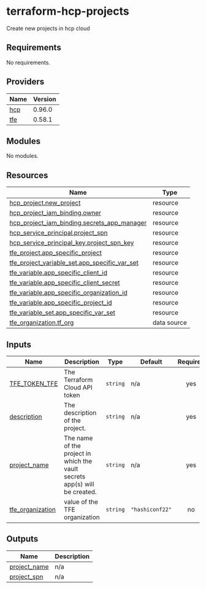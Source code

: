 # terraform-hcp-projects
Create new projects in hcp cloud

<!-- BEGIN_TF_DOCS -->
## Requirements

No requirements.

## Providers

| Name | Version |
|------|---------|
| <a name="provider_hcp"></a> [hcp](#provider\_hcp) | 0.96.0 |
| <a name="provider_tfe"></a> [tfe](#provider\_tfe) | 0.58.1 |

## Modules

No modules.

## Resources

| Name | Type |
|------|------|
| [hcp_project.new_project](https://registry.terraform.io/providers/hashicorp/hcp/latest/docs/resources/project) | resource |
| [hcp_project_iam_binding.owner](https://registry.terraform.io/providers/hashicorp/hcp/latest/docs/resources/project_iam_binding) | resource |
| [hcp_project_iam_binding.secrets_app_manager](https://registry.terraform.io/providers/hashicorp/hcp/latest/docs/resources/project_iam_binding) | resource |
| [hcp_service_principal.project_spn](https://registry.terraform.io/providers/hashicorp/hcp/latest/docs/resources/service_principal) | resource |
| [hcp_service_principal_key.project_spn_key](https://registry.terraform.io/providers/hashicorp/hcp/latest/docs/resources/service_principal_key) | resource |
| [tfe_project.app_specific_project](https://registry.terraform.io/providers/hashicorp/tfe/latest/docs/resources/project) | resource |
| [tfe_project_variable_set.app_specific_var_set](https://registry.terraform.io/providers/hashicorp/tfe/latest/docs/resources/project_variable_set) | resource |
| [tfe_variable.app_specific_client_id](https://registry.terraform.io/providers/hashicorp/tfe/latest/docs/resources/variable) | resource |
| [tfe_variable.app_specific_client_secret](https://registry.terraform.io/providers/hashicorp/tfe/latest/docs/resources/variable) | resource |
| [tfe_variable.app_specific_organization_id](https://registry.terraform.io/providers/hashicorp/tfe/latest/docs/resources/variable) | resource |
| [tfe_variable.app_specific_project_id](https://registry.terraform.io/providers/hashicorp/tfe/latest/docs/resources/variable) | resource |
| [tfe_variable_set.app_specific_var_set](https://registry.terraform.io/providers/hashicorp/tfe/latest/docs/resources/variable_set) | resource |
| [tfe_organization.tf_org](https://registry.terraform.io/providers/hashicorp/tfe/latest/docs/data-sources/organization) | data source |

## Inputs

| Name | Description | Type | Default | Required |
|------|-------------|------|---------|:--------:|
| <a name="input_TFE_TOKEN_TFE"></a> [TFE\_TOKEN\_TFE](#input\_TFE\_TOKEN\_TFE) | The Terraform Cloud API token | `string` | n/a | yes |
| <a name="input_description"></a> [description](#input\_description) | The description of the project. | `string` | n/a | yes |
| <a name="input_project_name"></a> [project\_name](#input\_project\_name) | The name of the project in which the vault secrets app(s) will be created. | `string` | n/a | yes |
| <a name="input_tfe_organization"></a> [tfe\_organization](#input\_tfe\_organization) | value of the TFE organization | `string` | `"hashiconf22"` | no |

## Outputs

| Name | Description |
|------|-------------|
| <a name="output_project_name"></a> [project\_name](#output\_project\_name) | n/a |
| <a name="output_project_spn"></a> [project\_spn](#output\_project\_spn) | n/a |
<!-- END_TF_DOCS -->